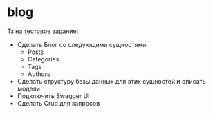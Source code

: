 # blog
Тз на тестовое задание:

- Сделать Блог со следующими сущностями:
  - Posts
  - Categories
  - Tags
  - Authors
- Сделать структуру базы данных для этих сущностей и описать модели
- Подключить Swagger UI
- Сделать Crud для запросов
